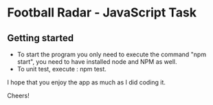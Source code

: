 # Football Radar - JavaScript Task



## Getting started

 - To start the program you only need to execute the command "npm start", you need to have installed node and NPM as well.
 - To unit test, execute : npm test.


I hope that you enjoy the app as much as I did coding it.

Cheers!
